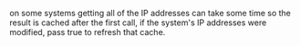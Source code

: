 on some systems getting all of the IP addresses can take some time so the result is cached after the first call, if the system's IP addresses were modified, pass true to refresh that cache.
